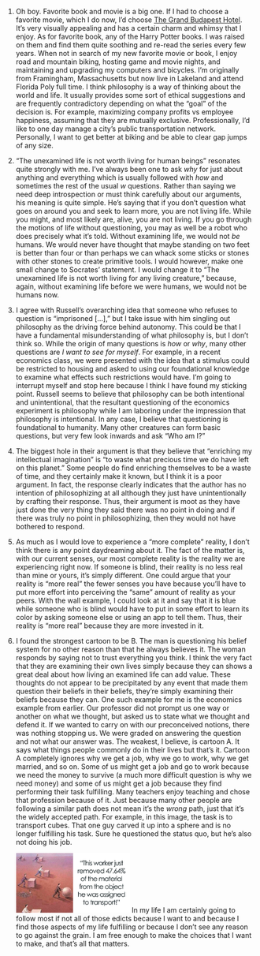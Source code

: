1. Oh boy. Favorite book and movie is a big one. If I had to choose a favorite movie, which I do now, I’d choose [The Grand Budapest Hotel](https://en.wikipedia.org/wiki/The_Grand_Budapest_Hotel). It’s very visually appealing and has a certain charm and whimsy that I enjoy. As for favorite book, any of the Harry Potter books. I was raised on them and find them quite soothing and re-read the series every few years. 
   When not in search of my new favorite movie or book, I enjoy road and mountain biking, hosting game and movie nights, and maintaining and upgrading my computers and bicycles. I’m originally from Framingham, Massachusetts but now live in Lakeland and attend Florida Poly full time.
   I think philosophy is a way of thinking about the world and life. It usually provides some sort of ethical suggestions and are frequently contradictory depending on what the “goal” of the decision is. For example, maximizing company profits vs employee happiness, assuming that they are mutually exclusive.
   Professionally, I’d like to one day manage a city’s public transportation network. Personally, I want to get better at biking and be able to clear gap jumps of any size.

2. “The unexamined life is not worth living for human beings” resonates quite strongly with me. I’ve always been one to ask *why* for just about anything and everything which is usually followed with *how* and sometimes the rest of the usual *w* questions. Rather than saying we need deep introspection or must think carefully about our arguments, his meaning is quite simple. He’s saying that if you don’t question what goes on around you and seek to learn more, you are not living life. While you might, and most likely are, alive, you are not living. If you go through the motions of life without questioning, you may as well be a robot who does precisely what it’s told. Without examining life, we would not *be* humans. We would never have thought that maybe standing on two feet is better than four or than perhaps we can whack some sticks or stones with other stones to create primitive tools. I would however, make one small change to Socrates’ statement. I would change it to “The unexamined life is not worth living for any living creature,” because, again, without examining life before we were humans, we would not be humans now.

3. I agree with Russell’s overarching idea that someone who refuses to question is “imprisoned […],” but I take issue with him singling out philosophy as the driving force behind autonomy. This could be that I have a fundamental misunderstanding of what philosophy is, but I don’t think so. While the origin of many questions is *how* or *why*, many other questions are *I want to see for myself*. For example, in a recent economics class, we were presented with the idea that a stimulus could be restricted to housing and asked to using our foundational knowledge to examine what effects such restrictions would have. 
   I’m going to interrupt myself and stop here because I think I have found my sticking point. Russell seems to believe that philosophy can be both intentional and unintentional, that the resultant questioning of the economics experiment is philosophy while I am laboring under the impression that philosophy is intentional. 
   In any case, I believe that questioning is foundational to humanity. Many other creatures can form basic questions, but very few look inwards and ask “Who am I?”

4. The biggest hole in their argument is that they believe that “enriching my intellectual imagination” is “to waste what precious time we do have left on this planet.” Some people do find enriching themselves to be a waste of time, and they certainly make it known, but I think it is a poor argument. In fact, the response clearly indicates that the author has no intention of philosophizing at all although they just have unintentionally by crafting their response. Thus, their argument is moot as they have just done the very thing they said there was no point in doing and if there was truly no point in philosophizing, then they would not have bothered to respond.

5. As much as I would love to experience a “more complete” reality, I don’t think there is any point daydreaming about it. The fact of the matter is, with our current senses, our most complete reality is the reality we are experiencing right now. If someone is blind, their reality is no less real than mine or yours, it’s simply different. One could argue that your reality is “more real” the fewer senses you have because you’ll have to put more effort into perceiving the “same” amount of reality as your peers. With the wall example, I could look at it and say that it is blue while someone who is blind would have to put in some effort to learn its color by asking someone else or using an app to tell them. Thus, their reality is “more real” because they are more invested in it.

6. I found the strongest cartoon to be B. The man is questioning his belief system for no other reason than that he always believes it. The woman responds by saying not to trust everything you think. I think the very fact that they are examining their own lives simply because they can shows a great deal about how living an examined life can add value. These thoughts do not appear to be precipitated by any event that made them question their beliefs in their beliefs, they’re simply examining their beliefs because they can. One such example for me is the economics example from earlier. Our professor did not prompt us one way or another on what we thought, but asked us to state what we thought and defend it. If we wanted to carry on with our preconceived notions, there was nothing stopping us. We were graded on answering the question and not what our answer was.
   The weakest, I believe, is cartoon A. It says what things people commonly do in their lives but that’s it. Cartoon A completely ignores why we get a job, why we go to work, why we get married, and so on. Some of us might get a job and go to work because we need the money to survive (a much more difficult question is why we need money) and some of us might get a job because they find performing their task fulfilling. Many teachers enjoy teaching and chose that profession because of it. Just because many other people are following a similar path does not mean it’s the *wrong* path, just that it’s the widely accepted path. For example, in this image, the task is to transport cubes. That one guy carved it up into a sphere and is no longer fulfilling his task. Sure he questioned the status quo, but he’s also not doing his job.

   <img src="Discussion 1.assets/work-intelligent-meme-cubes-spheres-destroyed-fb22-png__700.jpg" alt="Person Sick Of The 'Don't Work Hard, Work Intelligent' Meme Hilariously  Proves How False It Is | Bored Panda" style="zoom:33%;" />
   In my life I am certainly going to follow most if not all of those edicts because I want to and because I find those aspects of my life fulfilling or because I don’t see any reason to go against the grain. I am free enough to make the choices that I want to make, and that’s all that matters.